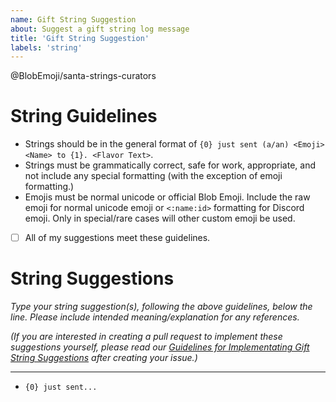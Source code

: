 ```yaml
---
name: Gift String Suggestion
about: Suggest a gift string log message 
title: 'Gift String Suggestion'
labels: 'string'
---
```

@BlobEmoji/santa-strings-curators

# String Guidelines
- Strings should be in the general format of `{0} just sent (a/an) <Emoji> <Name> to {1}. <Flavor Text>`.
- Strings must be grammatically correct, safe for work, appropriate, and not include any special formatting (with the exception of emoji formatting.)
- Emojis must be normal unicode or official Blob Emoji. Include the raw emoji for normal unicode emoji or `<:name:id>` formatting for Discord emoji. Only in special/rare cases will other custom emoji be used. 

<!-- Replace [ ] below with [x] to tick this checkbox. -->
- [ ] All of my suggestions meet these guidelines.

# String Suggestions
*Type your string suggestion(s), following the above guidelines, below the line. Please include intended meaning/explanation for any references.*

*(If you are interested in creating a pull request to implement these suggestions yourself, please read our [Guidelines for Implementating Gift String Suggestions](https://github.com/BlobEmoji/blobsanta/blob/main/CONTRIBUTING.md#guidelines-for-implementating-gift-string-suggestions) after creating your issue.)*

------

- `{0} just sent...` 
